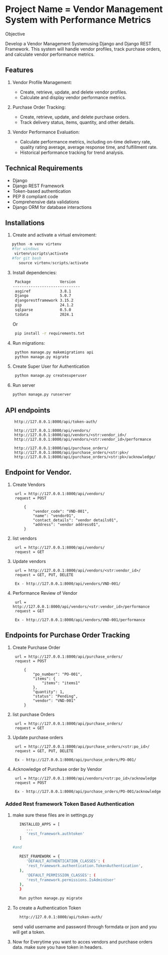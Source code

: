 # Project Name = Vendor Management System with Performance Metrics

Objective

Develop a Vendor Management Systemusing Django and Django REST Framework. This
system will handle vendor profiles, track purchase orders, and calculate vendor performance
metrics.

## Features

1. Vendor Profile Management:
   - Create, retrieve, update, and delete vendor profiles.
   - Calculate and display vendor performance metrics.

2. Purchase Order Tracking:
   - Create, retrieve, update, and delete purchase orders.
   - Track delivery status, items, quantity, and other details.

3. Vendor Performance Evaluation:
   - Calculate performance metrics, including on-time delivery rate, quality rating average, average response time, and fulfillment rate.
   - Historical performance tracking for trend analysis.

## Technical Requirements

- Django 
- Django REST Framework
- Token-based authentication
- PEP 8 compliant code
- Comprehensive data validations
- Django ORM for database interactions

## Installations

1. Create and activate a virtual enviroment:
```python
   python -m venv virtenv
   #for windows
    virtenv\scripts\activate 
   #for git bash
      source virtenv/scripts/activate 
   ```
3. Install dependencies:
   ```bash
    Package             Version
   ------------------------------
    asgiref             3.8.1
    Django              5.0.7
    djangorestframework 3.15.2
    pip                 24.1.2
    sqlparse            0.5.0
    tzdata              2024.1
   ```

    Or
   ```bash
    pip install -r requirements.txt
   ```
5. Run migrations:
   ```bash
    python manage.py makemigrations api
    python manage.py migrate
   ```
7. Create Super User for Authentication
   ```bash
    python manage.py createsuperuser
   ```
9. Run server
    ```bash
    python manage.py runserver
   ```

## API endpoints
```
    http://127.0.0.1:8000/api/token-auth/

    http://127.0.0.1:8000/api/vendors/ 
    http://127.0.0.1:8000/api/vendors/<str:vendor_id>/
    http://127.0.0.1:8000/api/vendors/<str:vendor_id>/performance

    http://127.0.0.1:8000/api/purchase_orders/
    http://127.0.0.1:8000/api/purchase_orders/<str:pk>/  
    http://127.0.0.1:8000/api/purchase_orders/<str:pk>/acknowledge/ 
```
## Endpoint for Vendor.

1. Create Vendors
   ```
    url = http://127.0.0.1:8000/api/vendors/
    request = POST
   
        {
            "vendor_code": "VND-001",
            "name": "vendor01",
            "contact_details": "vendor details01",
            "address": "vendor address01",
        }
   ```
   
3. list vendors
   ```
    url = http://127.0.0.1:8000/api/vendors/
    request = GET

   ```
5. Update vendors
   ```
    url = http://127.0.0.1:8000/api/vendors/<str:vendor_id>/
    request = GET, PUT, DELETE
    
    Ex - http://127.0.0.1:8000/api/vendors/VND-001/

   ```
7. Performance Review of Vendor
   ```
    url = http://127.0.0.1:8000/api/vendors/<str:vendor_id>/performance
    request = GET

    Ex - http://127.0.0.1:8000/api/vendors/VND-001/performance

   ```
## Endpoints for Purchase Order Tracking

1. Create Purchase Order
   ```
    url = http://127.0.0.1:8000/api/purchase_orders/
    request = POST
   
        {
            "po_number": "PO-001",
            "items": {
                "items": "items1"
            },
            "quantity": 1,
            "status": "Pending",
            "vendor": "VND-001"
        }  
   ```
3. list purchase Orders
   ```
    url = http://127.0.0.1:8000/api/purchase_orders/
    request = GET
    ```
5. Update purchase orders
   ```
    url = http://127.0.0.1:8000/api/purchase_orders/<str:po_id>/
    request = GET, PUT, DELETE
    
    Ex - http://127.0.0.1:8000/api/purchase_orders/PO-001/

   ```
7. Acknowledge of Purchase order by Vendor
   ```
    url = http://127.0.0.1:8000/api/vendors/<str:po_id>/acknowledge
    request = POST

    Ex - http://127.0.0.1:8000/api/purchase_orders/PO-001/acknowledge

   ```

### Added Rest framework Token Based Authentication

1. make sure these files are in settings.py

   ```bash
      INSTALLED_APPS = [
         ...
         'rest_framework.authtoken'
      ]

   #and

      REST_FRAMEWORK = {
         'DEFAULT_AUTHENTICATION_CLASSES': (
         'rest_framework.authentication.TokenAuthentication',
      ),
         'DEFAULT_PERMISSION_CLASSES': (
         'rest_framework.permissions.IsAdminUser'
      ),
      }
   ```
   ```bash
      Run python manage.py migrate
   ```

2. To create a Authentication Token 
   ```bash
      http://127.0.0.1:8000/api/token-auth/

   ```
   send valid username and password through formdata or json and you will get a token.

3. Now for Everytime you want to acces vendors and purchase orders data. make sure you have token in headers.


